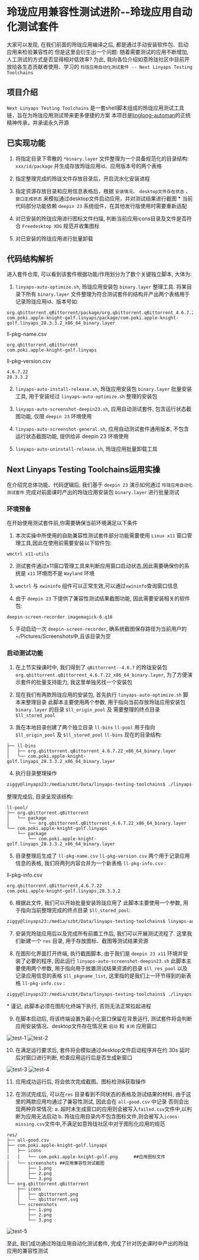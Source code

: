# 玲珑应用兼容性测试进阶--玲珑应用自动化测试套件

大家可以发现, 在我们前面的玲珑应用编译之后, 都是通过手动安装软件包、启动应用来检验兼容性的
但是这里会衍生出一个问题: 随着需要测试的应用不断增加, 人工测试的方式是否显得相对低效率?
为此, 我向各位介绍如意玲珑社区中目前开放给各生态贡献者使用、学习的 `玲珑应用自动化测试套件 -- Next Linyaps Testing Toolchains`

## 项目介绍

`Next Linyaps Testing Toolchains` 是一套shell脚本组成的玲珑应用测试工具链，旨在为玲珑应用测试带来更多便捷的方案
本项目是[linglong-automan](https://gitee.com/ziggy615/linglong-automan)的正统精神传承，并承诺永久开源

## 已实现功能

1. 将指定目录下零散的 `*binary.layer` 文件整理为一个具备规范化的目录结构: `xxx/id/package` 并生成存放玲珑应用id、应用版本号的两个表格

2. 指定整理完成的玲珑文件存放目录后，开启流水化安装进程

3. 指定资源存放目录和应用信息表格后，根据 `安装情况`、 `desktop文件存在状态` 、`窗口生成状态` 来模拟通过desktop文件启动应用，并对测试结果进行截图 \* 当前代码部分功能依赖 `deepin 23` 系统组件，在其他发行版使用时需要重新适配

4. 对已安装的玲珑应用进行图标文件扫描, 判断当前应用icons目录及文件是否符合 `Freedesktop XDG` 规范并收集图标

5. 对已安装的玲珑应用进行批量卸载

## 代码结构解析

进入套件仓库, 可以看到该套件根据功能/作用划分为了数个关键独立脚本, 大体为:

1. `linyaps-auto-optimize.sh`, 玲珑应用安装包 `binary.layer` 整理工具. 将某目录下所有 `binary.layer` 文件整理为符合测试套件的结构并产出两个表格用于记录玲珑应用id、版本号如:

```
org.qbittorrent.qBittorrent/package/org.qbittorrent.qBittorrent_4.6.7.22_x86_64_binary.layer
com.poki.apple-knight-golf.linyaps/package/com.poki.apple-knight-golf.linyaps_28.3.3.2_x86_64_binary.layer
```

ll-pkg-name.csv

```
org.qbittorrent.qBittorrent
com.poki.apple-knight-golf.linyaps
```

ll-pkg-version.csv

```
4.6.7.22
28.3.3.2
```

2. `linyaps-auto-install-release.sh`, 玲珑应用安装包 `binary.layer` 批量安装工具, 用于安装经过 `linyaps-auto-optimize.sh` 整理的安装包

3. `linyaps-auto-screenshot-deepin23.sh`, 应用自动测试套件, 包含运行状态截图功能, 仅限 `deepin 23` 环境使用

4. `linyaps-auto-screenshot-general.sh`, 应用自动测试套件通用版本, 不包含运行状态截图功能, 提供给非 deepin 23 环境使用

5. `linyaps-auto-uninstall-release.sh`, 玲珑应用批量卸载工具

## Next Linyaps Testing Toolchains运用实操

在介绍完总体功能、代码逻辑后, 我们基于 `deepin 23` 演示如何通过 `玲珑应用自动化测试套件` 完成对前面课时产出的玲珑应用安装包 `binary.layer` 进行批量测试

### 环境预备

在开始使用测试套件前,你需要确保当前环境满足以下条件

1. 本次实操中所使用的自助兼容性测试套件部分功能需要使用 `Linux x11` 窗口管理工具,因此在使用前需要安装以下软件包:

```
wmctrl x11-utils
```

2. 测试套件通过x11窗口管理工具来判断应用窗口启动状态,因此需要确保你的系统是 `x11` 环境而不是 `Wayland` 环境

3. `wmctrl` 与 `xwininfo` 组件可以正常生效,可以通过`xwininfo`查询窗口信息

4. 由于 `deepin 23` 下提供了兼容性测试结果截图功能, 因此需要安装相关的软件包:

```
deepin-screen-recorder imagemagick-6.q16
```

5. 手动启动一次 `deepin-screen-recorder`, 确系统截图保存路径为当前用户的~/Pictures/Screenshots中,且该目录为空

### 启动测试功能

1. 在上节实操课时中, 我们得到了 `qBittorrent--4.6.7` 的玲珑安装包 `org.qbittorrent.qBittorrent_4.6.7.22_x86_64_binary.layer`, 为了方便演示套件的批量支持能力, 我这里单独另找一个安装包

2. 现在我们有两款玲珑应用的安装包, 首先执行 `linyaps-auto-optimize.sh` 脚本来整理目录
   此脚本主要使用两个参数, 用于指向当前存放玲珑应用安装包 `binary.layer` 的目录 `$ll_origin_pool` 及 需要整理的终点目录 `$ll_stored_pool`

3. 我在本地目录创建了两个独立目录 `ll-bins` `ll-pool` 用于指向 `$ll_origin_pool` 及 `$ll_stored_pool`
   `ll-bins` 现在的目录结构:

```
├── ll-bins
│   ├── org.qbittorrent.qBittorrent_4.6.7.22_x86_64_binary.layer
│   └── com.poki.apple-knight-golf.linyaps_28.3.3.2_x86_64_binary.layer
```

4. 执行目录整理操作

```bash
ziggy@linyaps23:/media/szbt/Data/linyaps-testing-toolchains$ ./linyaps-auto-optimize.sh ./ll-bins ./ll-pool
```

整理完成后, 目录呈现该结构:

```
ll-pool/
├── org.qbittorrent.qBittorrent
│   └── package
│       └── org.qbittorrent.qBittorrent_4.6.7.22_x86_64_binary.layer
└── com.poki.apple-knight-golf.linyaps
    └── package
        └── com.poki.apple-knight-golf.linyaps_28.3.3.2_x86_64_binary.layer

```

5. 目录整理后生成了 `ll-pkg-name.csv` `ll-pkg-version.csv` 两个用于记录应用信息的表格, 我们将两列内容合并为一个新表格 `ll-pkg-info.csv` :

ll-pkg-info.csv

```
org.qbittorrent.qBittorrent,4.6.7.22
com.poki.apple-knight-golf.linyaps,28.3.3.2
```

6. 根据此文件, 我们可以开始批量安装玲珑应用了
   此脚本主要使用一个参数, 用于指向当前整理完成的终点目录 `$ll_stored_pool`:

```bash
ziggy@linyaps23:/media/szbt/Data/linyaps-testing-toolchains$ linyaps-auto-install-release.sh ./ll-pool
```

7. 安装完玲珑应用后以及完成所有前置工作后, 我们可以开展测试流程了. 这里我们新建一个 `res` 目录, 用于存放图标、截图等测试结果资源

8. 在图形化界面打开终端, 执行截图脚本, 由于我们是 `deepin 23 x11` 环境并安装了必要的程序, 因此运行 `linyaps-auto-screenshot-deepin23.sh`
   此脚本主要使用两个参数, 用于指向用于放置测试结果资源的目录 `$ll_res_pool` 以及 记录应用信息的表格 `$ll_pkgname_list`, 这里指的是我们上一环节得到的新表格 `ll-pkg-info.csv` :

```bash
ziggy@linyaps23:/media/szbt/Data/linyaps-testing-toolchains$ ./linyaps-auto-screenshot-deepin23.sh ./res ./ll-pkg-info.csv
```

\* 谨记, 此脚本必须在图形化终端下执行, 否则无法正常拉起进程

9. 在脚本启动后, 将该终端设置为最小化窗口保留在背景运行, 测试套件将会判断应用安装情况、desktop文件存在情况来 `启动` 和 `关闭` 应用窗口

![test-1](image/5-test-1.png)
![test-2](image/5-test-2.png)

10. 在满足运行要求后, 套件将会模拟通过desktop文件启动程序并在约 30s 延时后对窗口进行判断, 检查应用运行后是否生成新窗口

![test-3](image/5-test-3.png)
![test-4](image/5-test-4.png)

11. 应用成功运行后, 将会依次完成截图、图标检测&获取操作

12. 在测试完成后, 可以在`res` 目录看到不同状态的表格及测试结果的材料, 由于这里的两款应用均通过了兼容性测试, 因此会在 `all-good.csv` 中记录
    否则会出现两种异常情况:
    a. 超时未生成窗口的应用则会被写入`failed.csv`文件中,以判断为应用无法启动
    b. 玲珑应用目录内不包含图标文件,则会被写入`icons-missing.csv`文件中,不满足如意玲珑社区中对于图形化应用的规范

```
res/
├── all-good.csv
├── com.poki.apple-knight-golf.linyaps
│   ├── icons
│   │   └── com.poki.apple-knight-golf.png		##应用图标文件
│   └── screenshots	##应用兼容性测试截图
│       ├── 1.png
│       ├── 2.png
│       └── 3.png
└── org.qbittorrent.qBittorrent
    ├── icons
    │   ├── qbittorrent.png
    │   └── qbittorrent.svg
    └── screenshots
        ├── 1.png
        ├── 2.png
        └── 3.png
```

![test-5](image/5-test-5.png)

至此, 我们成功通过玲珑应用自动化测试套件, 完成了针对历史课时中产出的玲珑应用的兼容性测试
